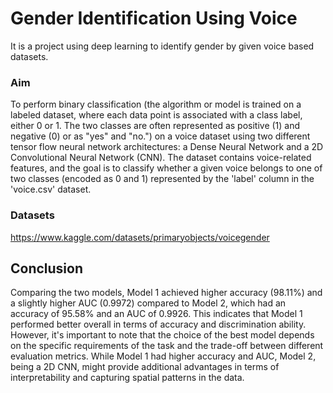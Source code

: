 # Gender Identification Using Voice
It is a project using deep learning to identify gender by given voice based datasets.
### Aim
To perform binary classification (the algorithm or model is trained on a labeled dataset, where each data point is associated with a class label, either 0 or 1. The two classes are often represented as positive (1) and negative (0) or as "yes" and "no.") on a voice dataset using two different tensor flow neural network architectures: a Dense Neural Network and a 2D Convolutional Neural Network (CNN). The dataset contains voice-related features, and the goal is to classify whether a given voice belongs to one of two classes (encoded as 0 and 1) represented by the 'label' column in the 'voice.csv' dataset.
### Datasets
https://www.kaggle.com/datasets/primaryobjects/voicegender
## Conclusion
Comparing the two models, Model 1 achieved higher accuracy (98.11%) and a slightly higher AUC (0.9972) compared to Model 2, which had an accuracy of 95.58% and an AUC of 0.9926. 
This indicates that Model 1 performed better overall in terms of accuracy and discrimination ability. However, it's important to note that the choice of the best model depends on the specific requirements of the task and the trade-off between different evaluation metrics. While Model 1 had higher accuracy and AUC, Model 2, being a 2D CNN, might provide additional advantages in terms of interpretability and capturing spatial patterns in the data.


